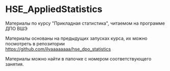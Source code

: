 # HSE_AppliedStatistics
Материалы по курсу "Прикладная статистика", читаемом на программе ДПО ВШЭ

Материалы основаны на предыдущих запусках курса, их можно посмотреть в репозитории https://github.com/ilyaaaaaaaa/hse_dpo_statistics

Материалы можно найти в папочке с номером соответствующего занятия.

